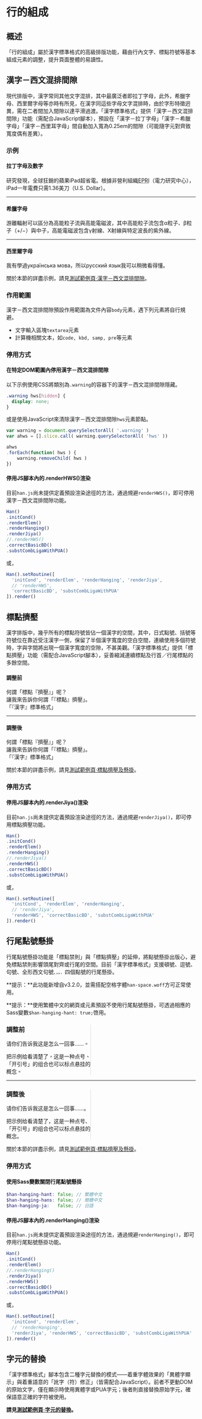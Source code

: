 
行的組成
=======
 概述 <!-- #gaishu -->
------
「行的組成」屬於漢字標準格式的高級排版功能，藉由行內文字、標點符號等基本組成元素的調整，提升頁面整體的易讀性。

 漢字－西文混排間隙 <!-- #hanzi-xiwen_hunpai_jianxi -->
-----------------
現代排版中，漢字常同其他文字混排，其中最廣泛者即拉丁字母，此外，希臘字母、西里爾字母等亦時有所見，在漢字同這些字母文字混排時，由於字形特徵迥異，需在二者間加入間隙以達平滑過渡。「漢字標準格式」提供「漢字－西文混排間隙」功能（需配合JavaScript腳本），預設在「漢字－拉丁字母」「漢字－希臘字母」「漢字－西里耳字母」間自動加入寬為0.25em的間隙（可能隨字元對齊致寬度偶有差異）。

### 示例 <!-- #hanzi-xiwen_hunpai_jianxi-shili -->

<div class='example'>

#### 拉丁字母及數字
研究發現，全球狂銷的蘋果iPad超省電。根據非營利組織<abbr lang="en" title="Electric Power Research Institute">EPRI</abbr>（電力研究中心），iPad一年電費只需1.36美刀（U.S. Dollar）。

***
#### 希臘字母
游離輻射可以區分為高能粒子流與高能電磁波，其中高能粒子流包含α粒子、β粒子（+/−）與中子，高能電磁波包含γ射線、X射線與特定波長的紫外線。

***
#### 西里爾字母
我有學過<span lang="uk">українська мова</span>，所以<span lang="ru">русский язык</span>我可以稍微看得懂。
</div>

關於本節的詳盡示例，請見[測試範例頁·漢字－西文混排間隙][hws]。

[hws]: http://ethantw.github.io/Han/latest/hws.html

### 作用範圍 <!-- #hanzi-xiwen_hunpai_jianxi-zuoyong_fanwei -->
漢字－西文混排間隙預設作用範圍為文件內容`body`元素，遇下列元素將自行規避。

- 文字輸入區塊`textarea`元素
- 計算機相關文本，如`code, kbd, samp, pre`等元素

### 停用方式 <!-- #hanzi-xiwen_hunpai_jianxi-tingyong_fangshi -->
#### 在特定DOM範圍內停用漢字－西文混排間隙
以下示例使用CSS將類別為`.warning`的容器下的漢字－西文混排間隙隱藏。

```css
.warning hws[hidden] {
  display: none;
}
```

或是使用JavaScript來清除漢字－西文混排間隙`hws`元素節點。

```javascript
var warning = document.querySelectorAll( '.warning' )
var ahws = [].slice.call( warning.querySelectorAll( 'hws' ))

ahws
.forEach(function( hws ) {
	warning.removeChild( hws )
})
```

#### 停用JS腳本內的.renderHWS()渲染
目前`han.js`尚未提供定義預設渲染途徑的方法，通過規避`renderHWS()`，即可停用漢字－西文混排間隙功能。

```javascript
Han()
.initCond()
.renderElem()
.renderHanging()
.renderJiya()
//.renderHWS()
.correctBasicBD()
.substCombLigaWithPUA()
```

或，

```javascript
Han().setRoutine([
  'initCond', 'renderElem', 'renderHanging', 'renderJiya',
  // 'renderHWS',
  'correctBasicBD', 'substCombLigaWithPUA'
]).render()
```

 標點擠壓 <!-- #biaodian_jiya -->
--------- 
漢字排版中，幾乎所有的標點符號皆佔一個漢字的空間，其中，日式點號、括號等符號位在靠近受注漢字一側，保留了半個漢字寬度的空白空間，連續使用多個符號時，字與字間將出現一個漢字寬度的空隙，不甚美觀。「漢字標準格式」提供「標點擠壓」功能（需配合JavaScript腳本），妥善縮減連續標點及行首／行尾標點的多餘空間。

<div class='example'>
<style scoped>
.reset h-char h-cs,
.han-space .reset h-hangable h-char h-cs:lang(zh) {
  display: inline-block !important;
  width: .5em;
}
</style>

<div class='reset'>

#### 調整前
何謂「標點『擠壓』」呢？  
讓我來告訴你何謂「『標點』擠壓」。  
「『漢字』標準格式」
</div>

***
#### 調整後
何謂「標點『擠壓』」呢？  
讓我來告訴你何謂「『標點』擠壓」。  
「『漢字』標準格式」
</div> 

關於本節的詳盡示例，請見[測試範例頁·標點擠壓及懸掛][jiya]。

[jiya]: http://ethantw.github.io/Han/latest/jiya.html

### 停用方式 <!-- #biaodian_jiya-tingyong_fangshi -->
#### 停用JS腳本內的.renderJiya()渲染
目前`han.js`尚未提供定義預設渲染途徑的方法，通過規避`renderJiya()`，即可停用標點擠壓功能。

```javascript
Han()
.initCond()
.renderElem()
.renderHanging()
//.renderJiya()
.renderHWS()
.correctBasicBD()
.substCombLigaWithPUA()
```

或，

```javascript
Han().setRoutine([
  'initCond', 'renderElem', 'renderHanging',
  // 'renderJiya',
  'renderHWS', 'correctBasicBD', 'substCombLigaWithPUA'
]).render()
```

 行尾點號懸掛 <!-- #hangwei_dianhao_xuangua -->
------------
行尾點號懸掛功能是「標點禁則」與「標點擠壓」的延伸，將點號懸掛出版心，避免標點禁則影響頭尾對齊或行尾的空間。目前「漢字標準格式」支援頓號、逗號、句號、全形西文句號<code lang='zh-Hans'>、，。．</code>四個點號的行尾懸掛。

<div class="info note">

**提示：**此功能新增自v3.2.0，並需搭配空格字體`han-space.woff`方可正常使用。
</div>

<div class="info flag related">

**提示：**使用繁體中文的網頁或元素預設不使用行尾點號懸掛，可透過相應的Sass變數`$han-hanging-hant: true;`啓用。
</div>

<div class='example'>
<style scoped>
.narrow {
	width: 16em;
	border-right: 1px solid #ddd;
}
</style>

<div class='narrow'>
<div lang='zh-Hant'>

### 調整前

请你们告诉我这是怎么一回事……。

把示例给看清楚了，这是一种点号、「开引号」的组合也可以标点悬挂的概念。
</div>
</div>

***

<div class='narrow'>
<div lang='zh-Hans'>

### 調整後

请你们告诉我这是怎么一回事……。

把示例给看清楚了，这是一种点号、「开引号」的组合也可以标点悬挂的概念。
</div>
</div> 
</div> 

關於本節的詳盡示例，請見[測試範例頁·標點擠壓及懸掛][jiya]。

### 停用方式 <!-- #hangwei_dianhao_xuangua-tingyong_fangshi -->
#### 使用Sass變數關閉行尾點號懸掛

```scss
$han-hanging-hant: false; // 繁體中文
$han-hanging-hans: false; // 簡體中文
$han-hanging-ja:   false; // 日語
```

#### 停用JS腳本內的.renderHanging()渲染

目前`han.js`尚未提供定義預設渲染途徑的方法，通過規避`renderHanging()`，即可停用行尾點號懸掛功能。

```javascript
Han()
.initCond()
.renderElem()
//.renderHanging()
.renderJiya()
.renderHWS()
.correctBasicBD()
.substCombLigaWithPUA()
```

或，

```javascript
Han().setRoutine([
  'initCond', 'renderElem', 
  // 'renderHanging',
  'renderJiya', 'renderHWS', 'correctBasicBD', 'substCombLigaWithPUA'
]).render()
```



 字元的替換 <!-- #ziyuan_de_tihuan --> 
----------
「漢字標準格式」腳本包含二種字元替換的模式——着重字體效果的「異體字顯示」與着重語意的「訛字（符）修正」（皆需配合JavaScript）。前者不更動DOM的原始文字，僅在顯示時使用異體字或PUA字元；後者則直接替換原始字元，確保語意正確的字符被使用。

**請見[測試範例頁·字元的替換][subst]。**

[subst]: http://ethantw.github.io/Han/latest/subst.html

